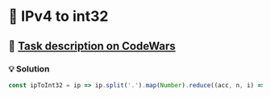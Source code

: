 # 📝 IPv4 to int32

## 🔗 [Task description on CodeWars](https://www.codewars.com/kata/52ea928a1ef5cfec800003ee)

### 💡 Solution

```javascript
const ipToInt32 = ip => ip.split('.').map(Number).reduce((acc, n, i) => acc + n * 256 ** (3 - i), 0);
```
